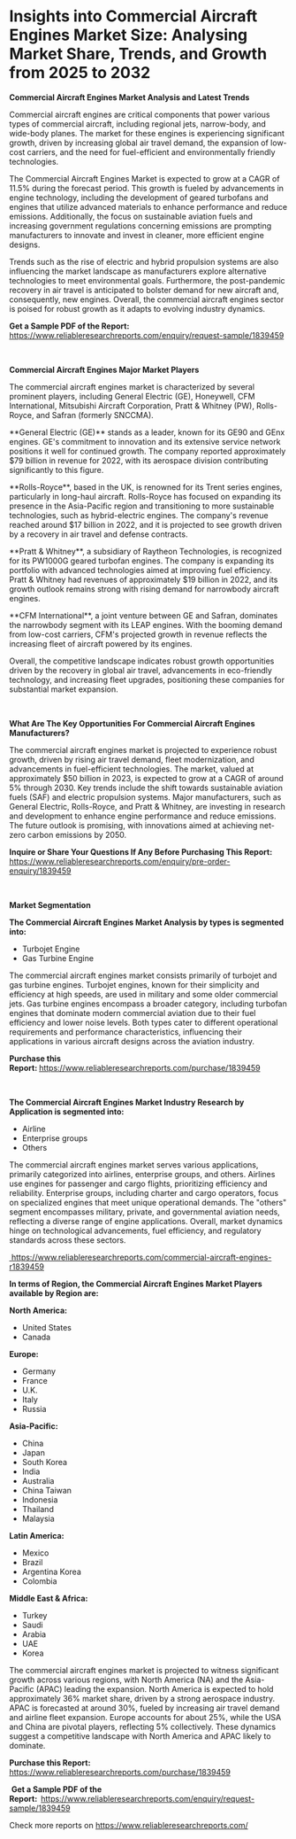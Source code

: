 <p><h1>Insights into Commercial Aircraft Engines Market Size: Analysing Market Share, Trends, and Growth from 2025 to 2032</h1></p><p><strong>Commercial Aircraft Engines Market Analysis and Latest Trends</strong></p>
<p><p>Commercial aircraft engines are critical components that power various types of commercial aircraft, including regional jets, narrow-body, and wide-body planes. The market for these engines is experiencing significant growth, driven by increasing global air travel demand, the expansion of low-cost carriers, and the need for fuel-efficient and environmentally friendly technologies.</p><p>The Commercial Aircraft Engines Market is expected to grow at a CAGR of 11.5% during the forecast period. This growth is fueled by advancements in engine technology, including the development of geared turbofans and engines that utilize advanced materials to enhance performance and reduce emissions. Additionally, the focus on sustainable aviation fuels and increasing government regulations concerning emissions are prompting manufacturers to innovate and invest in cleaner, more efficient engine designs.</p><p>Trends such as the rise of electric and hybrid propulsion systems are also influencing the market landscape as manufacturers explore alternative technologies to meet environmental goals. Furthermore, the post-pandemic recovery in air travel is anticipated to bolster demand for new aircraft and, consequently, new engines. Overall, the commercial aircraft engines sector is poised for robust growth as it adapts to evolving industry dynamics.</p></p>
<p><strong>Get a Sample PDF of the Report:&nbsp;</strong> <a href="https://www.reliableresearchreports.com/enquiry/request-sample/1839459?utm_campaign=114&utm_medium=2&utm_source=Github&utm_content=ia&utm_term=10042025&utm_id=commercial-aircraft-engines">https://www.reliableresearchreports.com/enquiry/request-sample/1839459</a></p>
<p>&nbsp;</p>
<p><strong>Commercial Aircraft Engines Major Market Players</strong></p>
<p><p>The commercial aircraft engines market is characterized by several prominent players, including General Electric (GE), Honeywell, CFM International, Mitsubishi Aircraft Corporation, Pratt & Whitney (PW), Rolls-Royce, and Safran (formerly SNCCMA). </p><p>**General Electric (GE)** stands as a leader, known for its GE90 and GEnx engines. GE's commitment to innovation and its extensive service network positions it well for continued growth. The company reported approximately $79 billion in revenue for 2022, with its aerospace division contributing significantly to this figure. </p><p>**Rolls-Royce**, based in the UK, is renowned for its Trent series engines, particularly in long-haul aircraft. Rolls-Royce has focused on expanding its presence in the Asia-Pacific region and transitioning to more sustainable technologies, such as hybrid-electric engines. The company's revenue reached around $17 billion in 2022, and it is projected to see growth driven by a recovery in air travel and defense contracts.</p><p>**Pratt & Whitney**, a subsidiary of Raytheon Technologies, is recognized for its PW1000G geared turbofan engines. The company is expanding its portfolio with advanced technologies aimed at improving fuel efficiency. Pratt & Whitney had revenues of approximately $19 billion in 2022, and its growth outlook remains strong with rising demand for narrowbody aircraft engines.</p><p>**CFM International**, a joint venture between GE and Safran, dominates the narrowbody segment with its LEAP engines. With the booming demand from low-cost carriers, CFM's projected growth in revenue reflects the increasing fleet of aircraft powered by its engines. </p><p>Overall, the competitive landscape indicates robust growth opportunities driven by the recovery in global air travel, advancements in eco-friendly technology, and increasing fleet upgrades, positioning these companies for substantial market expansion.</p></p>
<p>&nbsp;</p>
<p><strong>What Are The Key Opportunities For Commercial Aircraft Engines Manufacturers?</strong></p>
<p><p>The commercial aircraft engines market is projected to experience robust growth, driven by rising air travel demand, fleet modernization, and advancements in fuel-efficient technologies. The market, valued at approximately $50 billion in 2023, is expected to grow at a CAGR of around 5% through 2030. Key trends include the shift towards sustainable aviation fuels (SAF) and electric propulsion systems. Major manufacturers, such as General Electric, Rolls-Royce, and Pratt & Whitney, are investing in research and development to enhance engine performance and reduce emissions. The future outlook is promising, with innovations aimed at achieving net-zero carbon emissions by 2050.</p></p>
<p><strong>Inquire or Share Your Questions If Any Before Purchasing This Report:</strong> <a href="https://www.reliableresearchreports.com/enquiry/pre-order-enquiry/1839459?utm_campaign=114&utm_medium=2&utm_source=Github&utm_content=ia&utm_term=10042025&utm_id=commercial-aircraft-engines">https://www.reliableresearchreports.com/enquiry/pre-order-enquiry/1839459</a></p>
<p>&nbsp;</p>
<p><strong>Market Segmentation</strong></p>
<p><strong>The Commercial Aircraft Engines Market Analysis by types is segmented into:</strong></p>
<p><ul><li>Turbojet Engine</li><li>Gas Turbine Engine</li></ul></p>
<p><p>The commercial aircraft engines market consists primarily of turbojet and gas turbine engines. Turbojet engines, known for their simplicity and efficiency at high speeds, are used in military and some older commercial jets. Gas turbine engines encompass a broader category, including turbofan engines that dominate modern commercial aviation due to their fuel efficiency and lower noise levels. Both types cater to different operational requirements and performance characteristics, influencing their applications in various aircraft designs across the aviation industry.</p></p>
<p><strong>Purchase this Report:&nbsp;</strong><a href="https://www.reliableresearchreports.com/purchase/1839459?utm_campaign=114&utm_medium=2&utm_source=Github&utm_content=ia&utm_term=10042025&utm_id=commercial-aircraft-engines">https://www.reliableresearchreports.com/purchase/1839459</a></p>
<p>&nbsp;</p>
<p><strong>The Commercial Aircraft Engines Market Industry Research by Application is segmented into:</strong></p>
<p><ul><li>Airline</li><li>Enterprise groups</li><li>Others</li></ul></p>
<p><p>The commercial aircraft engines market serves various applications, primarily categorized into airlines, enterprise groups, and others. Airlines use engines for passenger and cargo flights, prioritizing efficiency and reliability. Enterprise groups, including charter and cargo operators, focus on specialized engines that meet unique operational demands. The "others" segment encompasses military, private, and governmental aviation needs, reflecting a diverse range of engine applications. Overall, market dynamics hinge on technological advancements, fuel efficiency, and regulatory standards across these sectors.</p></p>
<p><a href="https://www.reliableresearchreports.com/commercial-aircraft-engines-r1839459?utm_campaign=114&utm_medium=2&utm_source=Github&utm_content=ia&utm_term=10042025&utm_id=commercial-aircraft-engines">&nbsp;https://www.reliableresearchreports.com/commercial-aircraft-engines-r1839459</a></p>
<p><strong>In terms of Region, the Commercial Aircraft Engines Market Players available by Region are:</strong></p>
<p>
    <p> <strong> North America: </strong>
        <ul>
            <li>United States</li>
            <li>Canada</li>
        </ul>
        </p> 
    <p> <strong> Europe: </strong>
        <ul>
            <li>Germany</li>
            <li>France</li>
            <li>U.K.</li>
            <li>Italy</li>
            <li>Russia</li>
        </ul>
        </p> 
    <p> <strong> Asia-Pacific: </strong>
        <ul>
            <li>China</li>
            <li>Japan</li>
            <li>South Korea</li>
            <li>India</li>
            <li>Australia</li>
            <li>China Taiwan</li>
            <li>Indonesia</li>
            <li>Thailand</li>
            <li>Malaysia</li>
        </ul>
        </p> 
    <p> <strong> Latin America: </strong>
        <ul>
            <li>Mexico</li>
            <li>Brazil</li>
            <li>Argentina Korea</li>
            <li>Colombia</li>
        </ul>
        </p> 
    <p> <strong> Middle East & Africa: </strong>
        <ul>
            <li>Turkey</li>
            <li>Saudi</li>
            <li>Arabia</li>
            <li>UAE</li>
            <li>Korea</li>
        </ul>
    </p>
    </p>
<p><p>The commercial aircraft engines market is projected to witness significant growth across various regions, with North America (NA) and the Asia-Pacific (APAC) leading the expansion. North America is expected to hold approximately 36% market share, driven by a strong aerospace industry. APAC is forecasted at around 30%, fueled by increasing air travel demand and airline fleet expansion. Europe accounts for about 25%, while the USA and China are pivotal players, reflecting 5% collectively. These dynamics suggest a competitive landscape with North America and APAC likely to dominate.</p></p>
<p><strong>Purchase this Report: </strong><a href="https://www.reliableresearchreports.com/purchase/1839459?utm_campaign=114&utm_medium=2&utm_source=Github&utm_content=ia&utm_term=10042025&utm_id=commercial-aircraft-engines">https://www.reliableresearchreports.com/purchase/1839459</a></p>
<p>&nbsp;<strong>Get a Sample PDF of the Report:&nbsp;&nbsp;</strong><a href="https://www.reliableresearchreports.com/enquiry/request-sample/1839459?utm_campaign=114&utm_medium=2&utm_source=Github&utm_content=ia&utm_term=10042025&utm_id=commercial-aircraft-engines">https://www.reliableresearchreports.com/enquiry/request-sample/1839459</a></p>
<p><strong></strong></p>
<p>Check more reports on <a href="https://www.reliableresearchreports.com/?utm_campaign=114&utm_medium=2&utm_source=Github&utm_content=ia&utm_term=10042025&utm_id=commercial-aircraft-engines">https://www.reliableresearchreports.com/</a></p>